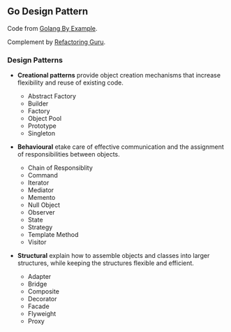 ## Go Design Pattern

Code from [Golang By Example](https://golangbyexample.com/all-design-patterns-golang/).

Complement by [Refactoring Guru](https://refactoring.guru/design-patterns).

### Design Patterns

- **Creational patterns** provide object creation mechanisms that increase flexibility and reuse of existing code.
  - Abstract Factory
  - Builder
  - Factory
  - Object Pool
  - Prototype
  - Singleton

- **Behavioural** etake care of effective communication and the assignment of responsibilities between objects.
  - Chain of Responsiblity
  - Command
  - Iterator
  - Mediator
  - Memento
  - Null Object
  - Observer
  - State
  - Strategy
  - Template Method
  - Visitor

 - **Structural** explain how to assemble objects and classes into larger structures, while keeping the structures flexible and efficient.
   - Adapter
   - Bridge
   - Composite
   - Decorator
   - Facade
   - Flyweight
   - Proxy